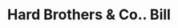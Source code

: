 ---
doi: 10.7916/D8Q82R8R
date_other: '1880'
date_other_textual: 1880-1889
form: printed ephemera
genre:
- Invoices
name:
- Hard Brothers & Co.
object_in_context_url: https://biggert.cul.columbia.edu/items/view/ave_biggert_01671
subject_hierarchical_geographic:
- Oneida, New York, United States
subject_name:
- Hard Brothers & Co.
title: Hard Brothers & Co.. Bill
sort_title: Hard Brothers & Co.. Bill
call_number: ave_biggert_01671
coordinates:
- 43.085,-75.65333333333334
pid: ave_biggert_01671
identifiers: ave_biggert_01671
canvas_id: ldpd:396930
permalink: "/items/ave_biggert_01671/"
layout: iiif-image-page
---
